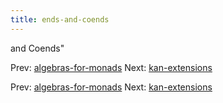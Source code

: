 ```yaml
---
title: ends-and-coends
---
```


and Coends"

Prev:
[algebras-for-monads](algebras-for-monads.md)
Next: [kan-extensions](kan-extensions.md)

Prev:
[algebras-for-monads](algebras-for-monads.md)
Next: [kan-extensions](kan-extensions.md)
